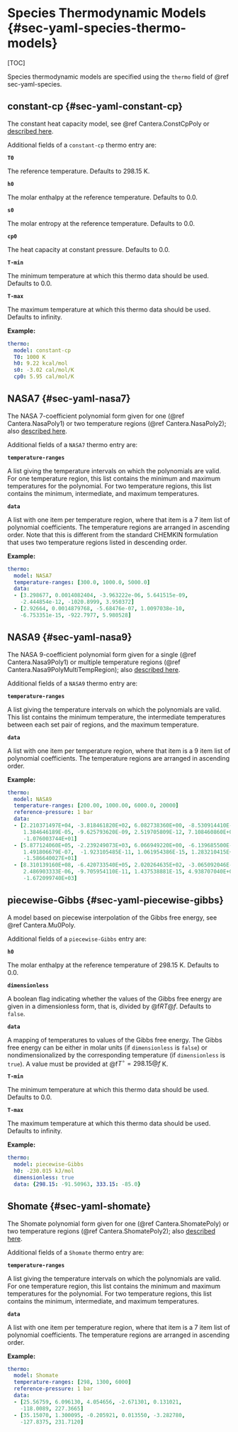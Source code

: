 # Species Thermodynamic Models {#sec-yaml-species-thermo-models}

[TOC]

Species thermodynamic models are specified using the `thermo` field of
@ref sec-yaml-species.

## constant-cp {#sec-yaml-constant-cp}

The constant heat capacity model, see @ref Cantera.ConstCpPoly or [described
here](https://cantera.org/science/species-thermo.html#constant-heat-capacity).

Additional fields of a `constant-cp` thermo entry are:

<b>`T0`</b>

The reference temperature. Defaults to 298.15 K.

<b>`h0`</b>

The molar enthalpy at the reference temperature. Defaults to 0.0.

<b>`s0`</b>

The molar entropy at the reference temperature. Defaults to 0.0.

<b>`cp0`</b>

The heat capacity at constant pressure. Defaults to 0.0.

<b>`T-min`</b>

The minimum temperature at which this thermo data should be used.
Defaults to 0.0.

<b>`T-max`</b>

The maximum temperature at which this thermo data should be used.
Defaults to infinity.

**Example:**

``` yaml
thermo:
  model: constant-cp
  T0: 1000 K
  h0: 9.22 kcal/mol
  s0: -3.02 cal/mol/K
  cp0: 5.95 cal/mol/K
```

## NASA7 {#sec-yaml-nasa7}

The NASA 7-coefficient polynomial form given for one (@ref Cantera.NasaPoly1) or two
temperature regions (@ref Cantera.NasaPoly2); also [described
here](https://cantera.org/science/species-thermo.html#the-nasa-7-coefficient-polynomial-parameterization).

Additional fields of a `NASA7` thermo entry are:

<b>`temperature-ranges`</b>

A list giving the temperature intervals on which the polynomials are
valid. For one temperature region, this list contains the minimum
and maximum temperatures for the polynomial. For two temperature
regions, this list contains the minimum, intermediate, and maximum
temperatures.

<b>`data`</b>

A list with one item per temperature region, where that item is a 7
item list of polynomial coefficients. The temperature regions are
arranged in ascending order. Note that this is different from the
standard CHEMKIN formulation that uses two temperature regions
listed in descending order.

**Example:**

``` yaml
thermo:
  model: NASA7
  temperature-ranges: [300.0, 1000.0, 5000.0]
  data:
  - [3.298677, 0.0014082404, -3.963222e-06, 5.641515e-09,
    -2.444854e-12, -1020.8999, 3.950372]
  - [2.92664, 0.0014879768, -5.68476e-07, 1.0097038e-10,
    -6.753351e-15, -922.7977, 5.980528]
```

## NASA9 {#sec-yaml-nasa9}

The NASA 9-coefficient polynomial form given for a single (@ref Cantera.Nasa9Poly1) or
multiple temperature regions (@ref Cantera.Nasa9PolyMultiTempRegion); also [described
here](https://cantera.org/science/species-thermo.html#the-nasa-9-coefficient-polynomial-parameterization).

Additional fields of a `NASA9` thermo entry are:

<b>`temperature-ranges`</b>

A list giving the temperature intervals on which the polynomials are
valid. This list contains the minimum temperature, the intermediate
temperatures between each set pair of regions, and the maximum
temperature.

<b>`data`</b>

A list with one item per temperature region, where that item is a 9
item list of polynomial coefficients. The temperature regions are
arranged in ascending order.

**Example:**

``` yaml
thermo:
  model: NASA9
  temperature-ranges: [200.00, 1000.00, 6000.0, 20000]
  reference-pressure: 1 bar
  data:
  - [2.210371497E+04, -3.818461820E+02, 6.082738360E+00, -8.530914410E-03,
     1.384646189E-05, -9.625793620E-09, 2.519705809E-12, 7.108460860E+02,
     -1.076003744E+01]
  - [5.877124060E+05, -2.239249073E+03, 6.066949220E+00, -6.139685500E-04,
     1.491806679E-07,  -1.923105485E-11, 1.061954386E-15, 1.283210415E+04,
     -1.586640027E+01]
  - [8.310139160E+08, -6.420733540E+05, 2.020264635E+02, -3.065092046E-02,
     2.486903333E-06, -9.705954110E-11, 1.437538881E-15, 4.938707040E+06,
     -1.672099740E+03]
```

## piecewise-Gibbs {#sec-yaml-piecewise-gibbs}

A model based on piecewise interpolation of the Gibbs free energy, see
@ref Cantera.Mu0Poly.

Additional fields of a `piecewise-Gibbs` entry are:

<b>`h0`</b>

The molar enthalpy at the reference temperature of 298.15 K.
Defaults to 0.0.

<b>`dimensionless`</b>

A boolean flag indicating whether the values of the Gibbs free
energy are given in a dimensionless form, that is, divided by @f$RT@f$.
Defaults to `false`.

<b>`data`</b>

A mapping of temperatures to values of the Gibbs free energy. The
Gibbs free energy can be either in molar units (if `dimensionless`
is `false`) or nondimensionalized by the corresponding temperature
(if `dimensionless` is `true`). A value must be provided at
@f$T^\circ = 298.15@f$ K.

<b>`T-min`</b>

The minimum temperature at which this thermo data should be used.
Defaults to 0.0.

<b>`T-max`</b>

The maximum temperature at which this thermo data should be used.
Defaults to infinity.

**Example:**

``` yaml
thermo:
  model: piecewise-Gibbs
  h0: -230.015 kJ/mol
  dimensionless: true
  data: {298.15: -91.50963, 333.15: -85.0}
```

## Shomate {#sec-yaml-shomate}

The Shomate polynomial form given for one (@ref Cantera.ShomatePoly) or two temperature
regions (@ref Cantera.ShomatePoly2); also [described
here](https://cantera.org/science/species-thermo.html#the-shomate-parameterization).

Additional fields of a `Shomate` thermo entry are:

<b>`temperature-ranges`</b>

A list giving the temperature intervals on which the polynomials are
valid. For one temperature region, this list contains the minimum
and maximum temperatures for the polynomial. For two temperature
regions, this list contains the minimum, intermediate, and maximum
temperatures.

<b>`data`</b>

A list with one item per temperature region, where that item is a 7
item list of polynomial coefficients. The temperature regions are
arranged in ascending order.

**Example:**

``` yaml
thermo:
  model: Shomate
  temperature-ranges: [298, 1300, 6000]
  reference-pressure: 1 bar
  data:
  - [25.56759, 6.096130, 4.054656, -2.671301, 0.131021,
    -118.0089, 227.3665]
  - [35.15070, 1.300095, -0.205921, 0.013550, -3.282780,
    -127.8375, 231.7120]
```
